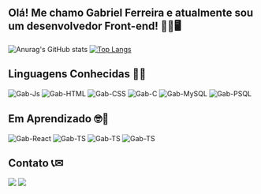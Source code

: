 ## Olá! Me chamo Gabriel Ferreira e atualmente sou um desenvolvedor Front-end! 👨‍💻🖥

![Anurag's GitHub stats](https://github-readme-stats.vercel.app/api?username=gabfsilva&show_icons=true&theme=tokyonight)
[![Top Langs](https://github-readme-stats.vercel.app/api/top-langs/?username=gabfsilva&layout=compact&theme=tokyonight)](https://github.com/gabfsilva/github-readme-stats)

## Linguagens Conhecidas 💭💭

<div style="display: inline_block">
  <img align="center" alt="Gab-Js" src="https://img.shields.io/badge/JavaScript-323330?style=for-the-badge&logo=javascript&logoColor=F7DF1E">
  <img align="center" alt="Gab-HTML" src="https://img.shields.io/badge/HTML5-E34F26?style=for-the-badge&logo=html5&logoColor=white">
  <img align="center" alt="Gab-CSS" src="https://img.shields.io/badge/CSS3-1572B6?style=for-the-badge&logo=css3&logoColor=white">
  <img align="center" alt="Gab-C" src="https://img.shields.io/badge/C-00599C?style=for-the-badge&logo=c&logoColor=white">
  <img align="center" alt="Gab-MySQL" src="https://img.shields.io/badge/MySQL-005C84?style=for-the-badge&logo=mysql&logoColor=white">
  <img align="center" alt="Gab-PSQL" src="https://img.shields.io/badge/PostgreSQL-316192?style=for-the-badge&logo=postgresql&logoColor=white">
</div>

## Em Aprendizado 🤓📘

<div style="display: inline_block">
  <img align="center" alt="Gab-React" src="https://img.shields.io/badge/React-20232A?style=for-the-badge&logo=react&logoColor=61DAFB">
  <img align="center" alt="Gab-TS" src="https://img.shields.io/badge/TypeScript-007ACC?style=for-the-badge&logo=typescript&logoColor=white">
  <img align="center" alt="Gab-TS" src="https://img.shields.io/badge/PHP-777BB4?style=for-the-badge&logo=php&logoColor=white">
  <img align="center" alt="Gab-TS" src="https://img.shields.io/badge/Apache-D22128?style=for-the-badge&logo=Apache&logoColor=white">
</div>

## Contato 📞✉

<div>
  <a href = "mailto:gabfds.02@gmail.com"><img src="https://img.shields.io/badge/Gmail-D14836?style=for-the-badge&logo=gmail&logoColor=white"></a>
  <a href="https://www.linkedin.com/in/gabriel-ferreira-537070220/" target="_blank"><img src="https://img.shields.io/badge/-LinkedIn-%230077B5?style=for-the-badge&logo=linkedin&logoColor=white" target="_blank"></a>
</div>
